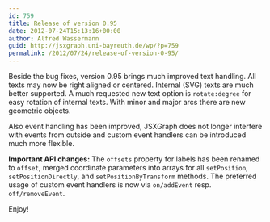 ```yaml
---
id: 759
title: Release of version 0.95
date: 2012-07-24T15:13:16+00:00
author: Alfred Wassermann
guid: http://jsxgraph.uni-bayreuth.de/wp/?p=759
permalink: /2012/07/24/release-of-version-0-95/
---
```

Beside the bug fixes, version 0.95 brings much improved text handling. All texts may now be right aligned or centered. Internal (SVG) texts are much better supported. A much requested new text option is `rotate:degree` for easy rotation of internal texts. With minor and major arcs there are new geometric objects.
  
Also event handling has been improved, JSXGraph does not longer interfere with events from outside and custom event handlers can be introduced much more flexible.

**Important API changes:** 
The `offsets` property for labels has been renamed to `offset`, merged coordinate parameters into arrays for all `setPosition`, `setPositionDirectly`, and `setPositionByTransform` methods. The preferred usage of custom event handlers is now via `on/addEvent` resp. `off/removeEvent`.

Enjoy!